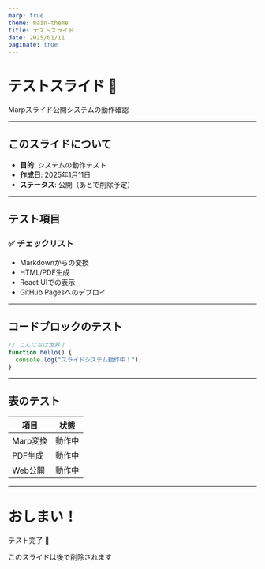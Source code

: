 ```yaml
---
marp: true
theme: main-theme
title: テストスライド
date: 2025/01/11
paginate: true
---
```


<!-- _class: lead -->

# テストスライド 🎉

Marpスライド公開システムの動作確認

---

## このスライドについて

- **目的**: システムの動作テスト
- **作成日**: 2025年1月11日
- **ステータス**: 公開（あとで削除予定）

---

## テスト項目

### ✅ チェックリスト

- Markdownからの変換
- HTML/PDF生成
- React UIでの表示
- GitHub Pagesへのデプロイ

---

## コードブロックのテスト

```javascript
// こんにちは世界！
function hello() {
  console.log("スライドシステム動作中！");
}
```

---

## 表のテスト

| 項目 | 状態 |
|------|------|
| Marp変換 | 動作中 |
| PDF生成 | 動作中 |
| Web公開 | 動作中 |

---

<!-- _class: lead -->

# おしまい！

テスト完了 🚀

このスライドは後で削除されます
